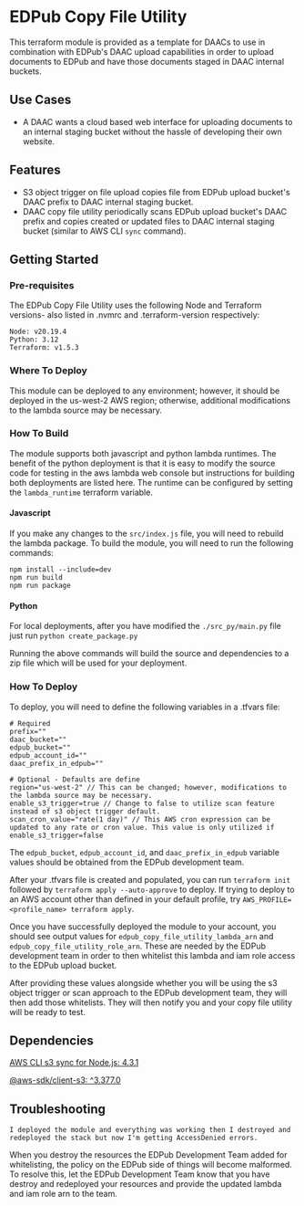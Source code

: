 # EDPub Copy File Utility
This terraform module is provided as a template for DAACs to use in combination with EDPub's DAAC upload capabilities in order to upload documents to EDPub and have those documents staged in DAAC internal buckets.

## Use Cases
* A DAAC wants a cloud based web interface for uploading documents to an internal staging bucket without the hassle of developing their own website.

## Features
* S3 object trigger on file upload copies file from EDPub upload bucket's DAAC prefix to DAAC internal staging bucket.
* DAAC copy file utility periodically scans EDPub upload bucket's DAAC prefix and copies created or updated files to DAAC internal staging bucket (similar to AWS CLI `sync` command).

## Getting Started

### Pre-requisites
The EDPub Copy File Utility uses the following Node and Terraform versions- also listed in .nvmrc and .terraform-version respectively:
```
Node: v20.19.4
Python: 3.12
Terraform: v1.5.3
```

### Where To Deploy
This module can be deployed to any environment; however, it should be deployed in the us-west-2 AWS region; otherwise, additional modifications to the lambda source may be necessary.

### How To Build
The module supports both javascript and python lambda runtimes. The benefit of the python deployment
is that it is easy to modify the source code for testing in the aws lambda web console but instructions for building
both deployments are listed here. The runtime can be configured by setting the `lambda_runtime` terraform
variable.

#### Javascript
If you make any changes to the `src/index.js` file, you will need to rebuild the lambda package. To build the module, you will need to run the following commands:
```
npm install --include=dev
npm run build
npm run package
```
#### Python
For local deployments, after you have modified the `./src_py/main.py` file just run `python create_package.py`

Running the above commands will build the source and dependencies to a zip file which will be used for your deployment. 

### How To Deploy
To deploy, you will need to define the following variables in a .tfvars file:
```
# Required
prefix=""
daac_bucket=""
edpub_bucket=""
edpub_account_id=""
daac_prefix_in_edpub=""

# Optional - Defaults are define
region="us-west-2" // This can be changed; however, modifications to the lambda source may be necessary.
enable_s3_trigger=true // Change to false to utilize scan feature instead of s3 object trigger default.
scan_cron_value="rate(1 day)" // This AWS cron expression can be updated to any rate or cron value. This value is only utilized if enable_s3_trigger=false
```
The `edpub_bucket`, `edpub_account_id`, and `daac_prefix_in_edpub` variable values should be obtained from the EDPub development team.

After your .tfvars file is created and populated, you can run `terraform init` followed by `terraform apply --auto-approve` to deploy. If trying to deploy to an AWS account other than defined in your default profile, try `AWS_PROFILE=<profile_name> terraform apply`.

Once you have successfully deployed the module to your account, you should see output values for `edpub_copy_file_utility_lambda_arn` and `edpub_copy_file_utility_role_arn`. These are needed by the EDPub development team in order to then whitelist this lambda and iam role access to the EDPub upload bucket. 

After providing these values alongside whether you will be using the s3 object trigger or scan approach to the EDPub development team, they will then add those whitelists. They will then notify you and your copy file utility will be ready to test.

## Dependencies
[AWS CLI s3 sync for Node.js: 4.3.1](https://github.com/jeanbmar/s3-sync-client/tree/master)

[@aws-sdk/client-s3: ^3.377.0](https://docs.aws.amazon.com/AWSJavaScriptSDK/v3/latest/client/s3/)

## Troubleshooting

```
I deployed the module and everything was working then I destroyed and redeployed the stack but now I'm getting AccessDenied errors.
```
When you destroy the resources the EDPub Development Team added for whitelisting, the policy on the EDPub side of things will become malformed. To resolve this, let the EDPub Development Team know that you have destroy and redeployed your resources and provide the updated lambda and iam role arn to the team.